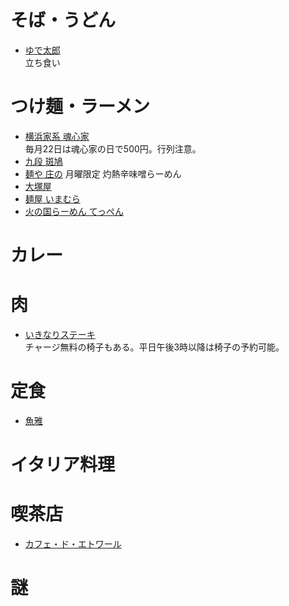 # そば・うどん

+ [ゆで太郎](https://tabelog.com/tokyo/A1308/A130803/13006289/)  
立ち食い

# つけ麺・ラーメン

+ [横浜家系 魂心家](https://tabelog.com/tokyo/A1309/A130904/13164582/)  
毎月22日は魂心家の日で500円。行列注意。
+ [九段 斑鳩](https://ramendb.supleks.jp/s/89589.html)
+ [麺や 庄の](https://ramendb.supleks.jp/s/4391.html)
月曜限定 灼熱辛味噌らーめん
+ [大塚屋](https://ramendb.supleks.jp/s/86118.html)
+ [麺屋 いまむら](https://ramendb.supleks.jp/s/76527.html)
+ [火の国らーめん てっぺん](https://ramendb.supleks.jp/s/11334.html)

# カレー

# 肉

+ [いきなりステーキ](http://ikinaristeak.com/shopinfo/ichigaya/)  
チャージ無料の椅子もある。平日午後3時以降は椅子の予約可能。

# 定食

+ [魚雅](https://tabelog.com/tokyo/A1309/A130904/13181559/)

# イタリア料理

# 喫茶店

+ [カフェ・ド・エトワール](https://tabelog.com/tokyo/A1309/A130904/13050599/)

# 謎
